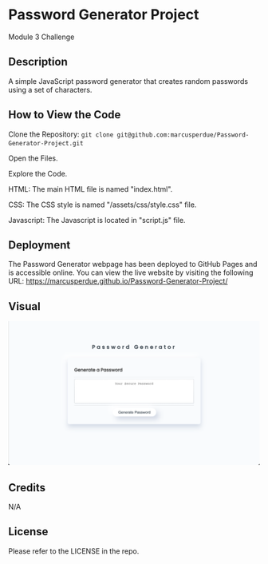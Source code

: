 # Password Generator Project

Module 3 Challenge


## Description
A simple JavaScript password generator that creates random passwords using a set of characters.

## How to View the Code

Clone the Repository: ```git clone git@github.com:marcusperdue/Password-Generator-Project.git ```

Open the Files.

Explore the Code.

HTML: The main HTML file is named "index.html".

CSS: The CSS style is named "/assets/css/style.css" file.

Javascript: The Javascript is located in "script.js" file.

## Deployment

The Password Generator webpage has been deployed to GitHub Pages and is accessible online. You can view the live website by visiting the following URL: https://marcusperdue.github.io/Password-Generator-Project/

## Visual

![Example Image](/assets/images/password-generator-page.png)

## Credits

N/A

## License
Please refer to the LICENSE in the repo.
